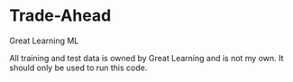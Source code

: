 # Trade-Ahead
Great Learning ML

All training and test data is owned by Great Learning and is not my own. It should only be used to run this code.
